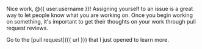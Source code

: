 Nice work, @{{ user.username }}! Assigning yourself to an issue is a great way to let people know what you are working on. Once you begin working on something, it's important to get their thoughts on your work through pull request reviews.

Go to the [pull request]({{ url }}) that I just opened to learn more.
